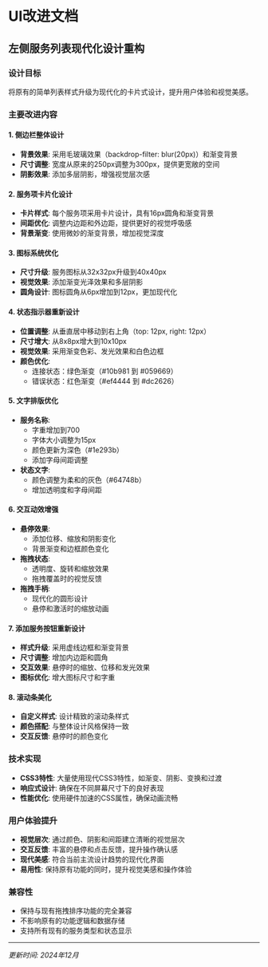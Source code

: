 # UI改进文档

## 左侧服务列表现代化设计重构

### 设计目标
将原有的简单列表样式升级为现代化的卡片式设计，提升用户体验和视觉美感。

### 主要改进内容

#### 1. 侧边栏整体设计
- **背景效果**: 采用毛玻璃效果（backdrop-filter: blur(20px)）和渐变背景
- **尺寸调整**: 宽度从原来的250px调整为300px，提供更宽敞的空间
- **阴影效果**: 添加多层阴影，增强视觉层次感

#### 2. 服务项卡片化设计
- **卡片样式**: 每个服务项采用卡片设计，具有16px圆角和渐变背景
- **间距优化**: 调整内边距和外边距，提供更好的视觉呼吸感
- **背景渐变**: 使用微妙的渐变背景，增加视觉深度

#### 3. 图标系统优化
- **尺寸升级**: 服务图标从32x32px升级到40x40px
- **视觉效果**: 添加渐变光泽效果和多层阴影
- **圆角设计**: 图标圆角从6px增加到12px，更加现代化

#### 4. 状态指示器重新设计
- **位置调整**: 从垂直居中移动到右上角（top: 12px, right: 12px）
- **尺寸增大**: 从8x8px增大到10x10px
- **视觉效果**: 采用渐变色彩、发光效果和白色边框
- **颜色优化**: 
  - 连接状态：绿色渐变（#10b981 到 #059669）
  - 错误状态：红色渐变（#ef4444 到 #dc2626）

#### 5. 文字排版优化
- **服务名称**: 
  - 字重增加到700
  - 字体大小调整为15px
  - 颜色更新为深色（#1e293b）
  - 添加字母间距调整
- **状态文字**:
  - 颜色调整为柔和的灰色（#64748b）
  - 增加透明度和字母间距

#### 6. 交互动效增强
- **悬停效果**: 
  - 添加位移、缩放和阴影变化
  - 背景渐变和边框颜色变化
- **拖拽状态**: 
  - 透明度、旋转和缩放效果
  - 拖拽覆盖时的视觉反馈
- **拖拽手柄**: 
  - 现代化的圆形设计
  - 悬停和激活时的缩放动画

#### 7. 添加服务按钮重新设计
- **样式升级**: 采用虚线边框和渐变背景
- **尺寸调整**: 增加内边距和圆角
- **交互效果**: 悬停时的缩放、位移和发光效果
- **图标优化**: 增大图标尺寸和字重

#### 8. 滚动条美化
- **自定义样式**: 设计精致的滚动条样式
- **颜色搭配**: 与整体设计风格保持一致
- **交互反馈**: 悬停时的颜色变化

### 技术实现
- **CSS3特性**: 大量使用现代CSS3特性，如渐变、阴影、变换和过渡
- **响应式设计**: 确保在不同屏幕尺寸下的良好表现
- **性能优化**: 使用硬件加速的CSS属性，确保动画流畅

### 用户体验提升
- **视觉层次**: 通过颜色、阴影和间距建立清晰的视觉层次
- **交互反馈**: 丰富的悬停和点击反馈，提升操作确认感
- **现代美感**: 符合当前主流设计趋势的现代化界面
- **易用性**: 保持原有功能的同时，提升视觉美感和操作体验

### 兼容性
- 保持与现有拖拽排序功能的完全兼容
- 不影响原有的功能逻辑和数据存储
- 支持所有现有的服务类型和状态显示

---
*更新时间: 2024年12月*
